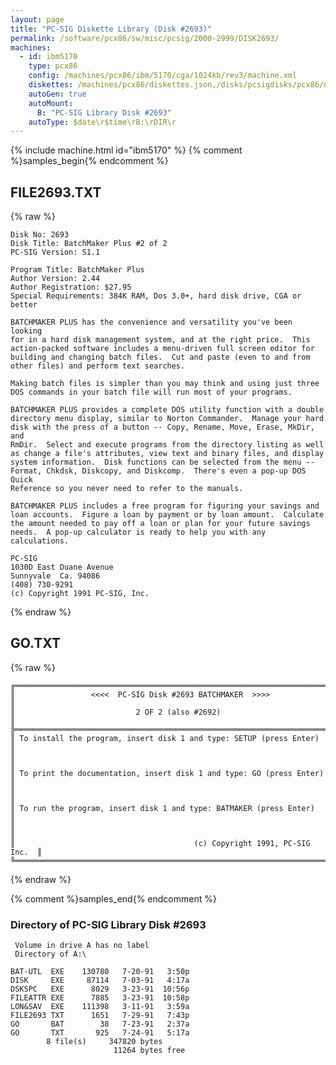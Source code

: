 ```yaml
---
layout: page
title: "PC-SIG Diskette Library (Disk #2693)"
permalink: /software/pcx86/sw/misc/pcsig/2000-2999/DISK2693/
machines:
  - id: ibm5170
    type: pcx86
    config: /machines/pcx86/ibm/5170/cga/1024kb/rev3/machine.xml
    diskettes: /machines/pcx86/diskettes.json,/disks/pcsigdisks/pcx86/diskettes.json
    autoGen: true
    autoMount:
      B: "PC-SIG Library Disk #2693"
    autoType: $date\r$time\rB:\rDIR\r
---
```


{% include machine.html id="ibm5170" %}
{% comment %}samples_begin{% endcomment %}

## FILE2693.TXT

{% raw %}
```
Disk No: 2693
Disk Title: BatchMaker Plus #2 of 2
PC-SIG Version: S1.1

Program Title: BatchMaker Plus
Author Version: 2.44
Author Registration: $27.95
Special Requirements: 384K RAM, Dos 3.0+, hard disk drive, CGA or better

BATCHMAKER PLUS has the convenience and versatility you've been looking
for in a hard disk management system, and at the right price.  This
action-packed software includes a menu-driven full screen editor for
building and changing batch files.  Cut and paste (even to and from
other files) and perform text searches.

Making batch files is simpler than you may think and using just three
DOS commands in your batch file will run most of your programs.

BATCHMAKER PLUS provides a complete DOS utility function with a double
directory menu display, similar to Norton Commander.  Manage your hard
disk with the press of a button -- Copy, Rename, Move, Erase, MkDir, and
RmDir.  Select and execute programs from the directory listing as well
as change a file's attributes, view text and binary files, and display
system information.  Disk functions can be selected from the menu --
Format, Chkdsk, Diskcopy, and Diskcomp.  There's even a pop-up DOS Quick
Reference so you never need to refer to the manuals.

BATCHMAKER PLUS includes a free program for figuring your savings and
loan accounts.  Figure a loan by payment or by loan amount.  Calculate
the amount needed to pay off a loan or plan for your future savings
needs.  A pop-up calculator is ready to help you with any calculations.

PC-SIG
1030D East Duane Avenue
Sunnyvale  Ca. 94086
(408) 730-9291
(c) Copyright 1991 PC-SIG, Inc.
```
{% endraw %}

## GO.TXT

{% raw %}
```
╔═════════════════════════════════════════════════════════════════════════╗
║                 <<<<  PC-SIG Disk #2693 BATCHMAKER  >>>>                ║
║                           2 OF 2 (also #2692)                           ║
╠═════════════════════════════════════════════════════════════════════════╣
║ To install the program, insert disk 1 and type: SETUP (press Enter)     ║
║                                                                         ║
║ To print the documentation, insert disk 1 and type: GO (press Enter)    ║
║                                                                         ║
║ To run the program, insert disk 1 and type: BATMAKER (press Enter)      ║
║                                                                         ║
║                                        (c) Copyright 1991, PC-SIG Inc.  ║
╚═════════════════════════════════════════════════════════════════════════╝
```
{% endraw %}

{% comment %}samples_end{% endcomment %}

### Directory of PC-SIG Library Disk #2693

     Volume in drive A has no label
     Directory of A:\

    BAT-UTL  EXE    130780   7-20-91   3:50p
    DISK     EXE     87114   7-03-91   4:17a
    DSKSPC   EXE      8029   3-23-91  10:56p
    FILEATTR EXE      7885   3-23-91  10:58p
    LON&SAV  EXE    111398   3-11-91   3:59a
    FILE2693 TXT      1651   7-29-91   7:43p
    GO       BAT        38   7-23-91   2:37a
    GO       TXT       925   7-24-91   5:17a
            8 file(s)     347820 bytes
                           11264 bytes free

